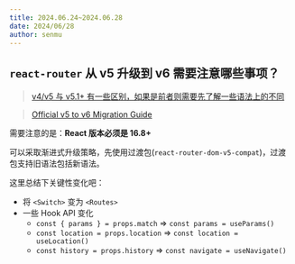 ```yaml
---
title: 2024.06.24~2024.06.28
date: 2024/06/28
author: senmu
---
```


## `react-router` 从 v5 升级到 v6 需要注意哪些事项？

> [v4/v5 与 v5.1+ 有一些区别，如果是前者则需要先了解一些语法上的不同](https://github.com/remix-run/react-router/blob/main/docs/upgrading/v5.md#upgrade-to-react-router-v51)

> [Official v5 to v6 Migration Guide](https://github.com/remix-run/react-router/discussions/8753)

需要注意的是：**React 版本必须是 16.8+**

可以采取渐进式升级策略，先使用过渡包(`react-router-dom-v5-compat`)，过渡包支持旧语法包括新语法。

这里总结下关键性变化吧：

* 将 `<Switch>` 变为 `<Routes>`
* 一些 Hook API 变化
  - `const { params } = props.match` => `const params = useParams()`
  - `const location = props.location` => `const location = useLocation()`
  - `const history = props.history` => `const navigate = useNavigate()`

## 
